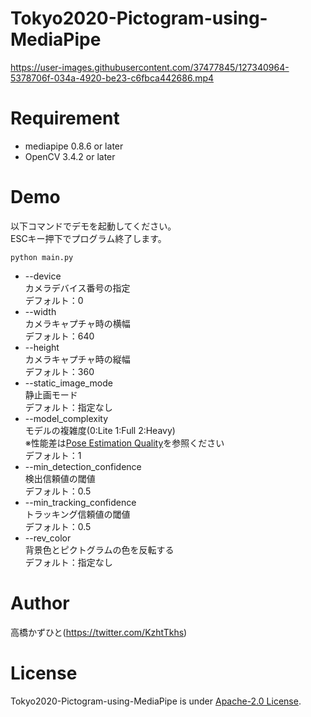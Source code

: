 # Tokyo2020-Pictogram-using-MediaPipe
https://user-images.githubusercontent.com/37477845/127340964-5378706f-034a-4920-be23-c6fbca442686.mp4

# Requirement 
* mediapipe 0.8.6 or later
* OpenCV 3.4.2 or later

#  Demo
以下コマンドでデモを起動してください。<br>
ESCキー押下でプログラム終了します。<br>
```
python main.py
```
* --device<br>
カメラデバイス番号の指定<br>
デフォルト：0
* --width<br>
カメラキャプチャ時の横幅<br>
デフォルト：640
* --height<br>
カメラキャプチャ時の縦幅<br>
デフォルト：360
* --static_image_mode<br>
静止画モード<br>
デフォルト：指定なし
* --model_complexity<br>
モデルの複雑度(0:Lite 1:Full 2:Heavy)<br>
※性能差は[Pose Estimation Quality](https://google.github.io/mediapipe/solutions/pose#pose-estimation-quality)を参照ください<br>
デフォルト：1
* --min_detection_confidence<br>
検出信頼値の閾値<br>
デフォルト：0.5
* --min_tracking_confidence<br>
トラッキング信頼値の閾値<br>
デフォルト：0.5
* --rev_color<br>
背景色とピクトグラムの色を反転する<br>
デフォルト：指定なし

# Author
高橋かずひと(https://twitter.com/KzhtTkhs)
 
# License 
Tokyo2020-Pictogram-using-MediaPipe is under [Apache-2.0 License](LICENSE).
